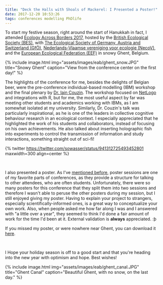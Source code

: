 ```yaml
---
title: "Deck the Halls with Shoals of Mackerel: I Presented a Poster!"
date: 2017-12-20 10:53:26
tags: conferences modelling PhDlife
---
```


To start my festive season, right around the start of Hanukkah in fact, I attended [Ecology Across Borders 2017][EAB], hosted by the [British Ecological Society (BES)][BES], with [The Ecological Society of Germany, Austria and Switzerland (GfÖ)][GFO], [Nederlands-Vlaamse vereniging voor ecologie (NecoV)][necov], and the [European Ecological Federation (EEF)][eef] in snowy Ghent, Belgium.

{% include image.html img="assets/images/eab/ghent_snow.JPG" title="Snowy Ghent" caption="View from the conference center on the first day!" %}

The highlights of the conference for me, besides the delights of Belgian beer, were the pre-conference individual-based modelling (IBM) workshop and the final plenary by [Dr. Iain Couzin][couzin]. The workshop focused on [NetLogo][nl] and integrations with R, but for me, the most useful aspect by far was meeting other students and academics working with IBMs, as I am somewhat isolated at my university. Similarly, Dr. Couzin's talk was particularly inspirational, as he is one of the leaders in collective cognitive behaviour research in an ecological context. I especially appreciated that he highlighted the work of his students and collaborators, instead of focusing on his own achievements. He also talked about inserting holographic fish into experiments to control the transmission of information and study interactions, something straight out of sci-fi!

{% twitter https://twitter.com/sowasser/status/941312725493452801 maxwidth=300 align=center %}

<br>

I also presented a poster. As I've [mentioned before][post], poster sessions are one of my favorite parts of conferences, as they provide a structure for talking to other attendees, who are often students. Unfortunately, there were so many posters for this conference that they split them into two sessions and therefore I wasn't able to peruse the other posters during my session, but I still enjoyed giving my poster. Having to explain your project to strangers, especially scientifically-informed ones, is a great way to conceptualize your own work. Also, when people asked me how far along I was and I answered with "a little over a year", they seemed to think I'd done a fair amount of work for the time I'd been at it. External validation is **always** appreciated. :þ

If you missed my poster, or were nowhere near Ghent, you can download it [here][gdrive].

<br>

I Hope your holiday season is off to a good start and that you're heading into the new year with optimism and hope. Best wishes!


{% include image.html img="assets/images/eab/ghent_canal.JPG" title="Ghent Canal" caption="Beautiful Ghent, with no snow, on the last day." %}







[EAB]: https://www.britishecologicalsociety.org/events/annual-meeting-2017/
[BES]: https://www.britishecologicalsociety.org/
[GFO]: http://www.gfoe.org/en
[necov]: http://www.necov.org/
[eef]: http://www.europeanecology.org/
[couzin]: http://collectivebehaviour.com/
[nl]: https://ccl.northwestern.edu/netlogo/
[post]: https://sowasser.com/conferences/
[gdrive]: https://drive.google.com/file/d/1RnRZf2ZWmfoIIrH6gQmUZhx7QK96U8Mo/view?usp=sharing